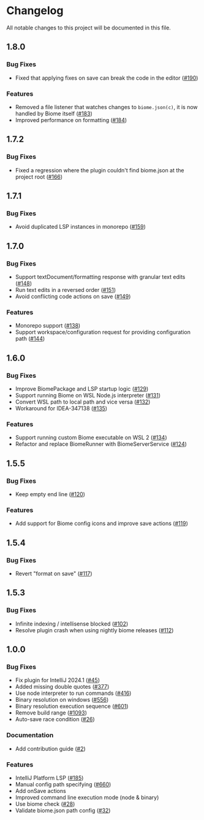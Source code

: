 # Changelog

All notable changes to this project will be documented in this file.

## 1.8.0

### Bug Fixes

- Fixed that applying fixes on save can break the code in the editor ([#190](https://github.com/biomejs/biome-intellij/pull/190))

### Features

- Removed a file listener that watches changes to `biome.json(c)`, it is now handled by Biome itself ([#183](https://github.com/biomejs/biome-intellij/pull/183))
- Improved performance on formatting ([#184](https://github.com/biomejs/biome-intellij/pull/184))

## 1.7.2

### Bug Fixes

- Fixed a regression where the plugin couldn't find biome.json at the project root ([#166](https://github.com/biomejs/biome-intellij/pull/166))

## 1.7.1

### Bug Fixes

- Avoid duplicated LSP instances in monorepo ([#159](https://github.com/biomejs/biome-intellij/pull/159))

## 1.7.0

### Bug Fixes

- Support textDocument/formatting response with granular text edits ([#148](https://github.com/biomejs/biome-intellij/pull/148))
- Run text edits in a reversed order ([#151](https://github.com/biomejs/biome-intellij/pull/151))
- Avoid conflicting code actions on save ([#149](https://github.com/biomejs/biome-intellij/pull/149))

### Features

- Monorepo support ([#138](https://github.com/biomejs/biome-intellij/pull/138))
- Support workspace/configuration request for providing configuration path ([#144](https://github.com/biomejs/biome-intellij/pull/144))

## 1.6.0

### Bug Fixes

- Improve BiomePackage and LSP startup logic ([#129](https://github.com/biomejs/biome-intellij/pull/129))
- Support running Biome on WSL Node.js interpreter ([#131](https://github.com/biomejs/biome-intellij/pull/131))
- Convert WSL path to local path and vice versa ([#132](https://github.com/biomejs/biome-intellij/pull/132))
- Workaround for IDEA-347138 ([#135](https://github.com/biomejs/biome-intellij/pull/135))

### Features

- Support running custom Biome executable on WSL 2 ([#134](https://github.com/biomejs/biome-intellij/pull/134))
- Refactor and replace BiomeRunner with BiomeServerService ([#124](https://github.com/biomejs/biome-intellij/pull/124))

## 1.5.5

### Bug Fixes

- Keep empty end line ([#120](https://github.com/biomejs/biome-intellij/pull/120))

### Features

- Add support for Biome config icons and improve save actions ([#119](https://github.com/biomejs/biome-intellij/pull/119))


## 1.5.4

### Bug Fixes

- Revert "format on save" ([#117](https://github.com/biomejs/biome-intellij/pull/117))

## 1.5.3

### Bug Fixes

- Infinite indexing / intellisense blocked ([#102](https://github.com/biomejs/biome-intellij/pull/102))
- Resolve plugin crash when using nightly biome releases ([#112](https://github.com/biomejs/biome-intellij/pull/112))

## 1.0.0

### Bug Fixes

- Fix plugin for IntelliJ 2024.1 ([#45](https://github.com/biomejs/biome-intellij/pull/45))
- Added missing double quotes ([#377](https://github.com/biomejs/biome-intellij/pull/377))
- Use node interpreter to run commands ([#416](https://github.com/biomejs/biome-intellij/pull/416))
- Binary resolution on windows ([#556](https://github.com/biomejs/biome-intellij/pull/556))
- Binary resolution execution sequence ([#601](https://github.com/biomejs/biome-intellij/pull/601))
- Remove build range ([#1093](https://github.com/biomejs/biome-intellij/pull/1093))
- Auto-save race condition ([#26](https://github.com/biomejs/biome-intellij/pull/26))

### Documentation

- Add contribution guide ([#2](https://github.com/biomejs/biome-intellij/pull/2))

### Features

- IntelliJ Platform LSP ([#185](https://github.com/biomejs/biome-intellij/pull/185))
- Manual config path specifying ([#660](https://github.com/biomejs/biome-intellij/pull/660))
- Add onSave actions
- Improved command line execution mode (node & binary)
- Use biome check ([#28](https://github.com/biomejs/biome-intellij/pull/28))
- Validate biome.json path config ([#32](https://github.com/biomejs/biome-intellij/pull/32))

